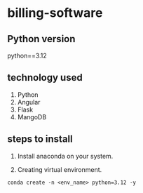 # billing-software

## Python version
python==3.12

## technology used

1. Python
2. Angular
3. Flask
4. MangoDB

## steps to install

1. Install anaconda on your system.

2. Creating virtual environment.
```
conda create -n <env_name> python=3.12 -y
```
